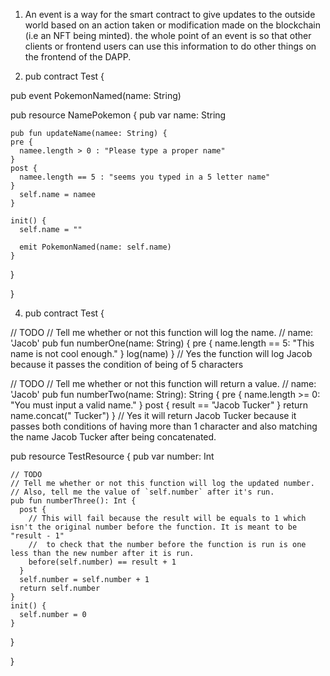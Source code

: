 1. An event is a way for the smart contract to give updates to the outside world based on an action taken or modification made on the blockchain (i.e an NFT being minted).
the whole point of an event is so that other clients or frontend users can use this information to do other things on the frontend of the DAPP.


2.  pub contract Test {

  pub event PokemonNamed(name: String)

  pub resource NamePokemon {
    pub var name: String
    
    pub fun updateName(namee: String) {
    pre {
      namee.length > 0 : "Please type a proper name"
    }
    post {
      namee.length == 5 : "seems you typed in a 5 letter name"
    }
      self.name = namee
    }

    init() {
      self.name = ""

      emit PokemonNamed(name: self.name)
    }

  }

}



4. pub contract Test {

  // TODO
  // Tell me whether or not this function will log the name.
  // name: 'Jacob'
  pub fun numberOne(name: String) {
    pre {
      name.length == 5: "This name is not cool enough."
    }
    log(name)
  }
  // Yes the function will log Jacob because it passes the condition of being of 5 characters
  
  
  

  // TODO
  // Tell me whether or not this function will return a value.
  // name: 'Jacob'
  pub fun numberTwo(name: String): String {
    pre {
      name.length >= 0: "You must input a valid name."
    }
    post {
      result == "Jacob Tucker"
    }
    return name.concat(" Tucker")
  }
  // Yes it will return Jacob Tucker because it passes both conditions of having more than 1 character and also matching the name Jacob Tucker after being concatenated.
  
  
  

  pub resource TestResource {
    pub var number: Int

    // TODO
    // Tell me whether or not this function will log the updated number.
    // Also, tell me the value of `self.number` after it's run.
    pub fun numberThree(): Int {
      post {
        // This will fail because the result will be equals to 1 which isn't the original number before the function. It is meant to be "result - 1" 
        //  to check that the number before the function is run is one less than the new number after it is run.
        before(self.number) == result + 1
      }
      self.number = self.number + 1
      return self.number
    }
    init() {
      self.number = 0
    }

  }

}
